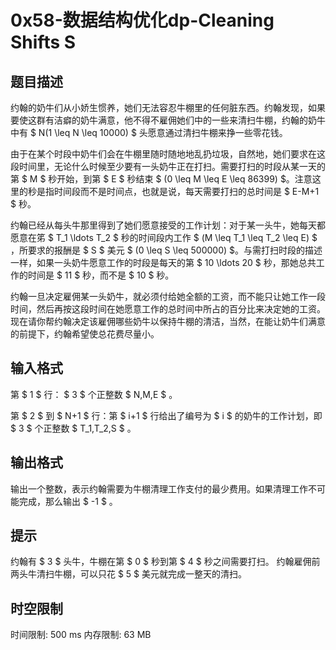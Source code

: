 # 0x58-数据结构优化dp-Cleaning Shifts S

## 题目描述

约翰的奶牛们从小娇生惯养，她们无法容忍牛棚里的任何脏东西。约翰发现，如果要使这群有洁癖的奶牛满意，他不得不雇佣她们中的一些来清扫牛棚，约翰的奶牛中有 $ N(1 \leq N \leq 10000) $ 头愿意通过清扫牛棚来挣一些零花钱。

由于在某个时段中奶牛们会在牛棚里随时随地地乱扔垃圾，自然地，她们要求在这段时间里，无论什么时候至少要有一头奶牛正在打扫。需要打扫的时段从某一天的第 $ M $ 秒开始，到第 $ E $ 秒结束 $ (0 \leq M \leq E \leq 86399) $。注意这里的秒是指时间段而不是时间点，也就是说，每天需要打扫的总时间是 $ E-M+1 $ 秒。

约翰已经从每头牛那里得到了她们愿意接受的工作计划：对于某一头牛，她每天都愿意在笫 $ T_1 \ldots T_2 $ 秒的时间段内工作 $ (M \leq T_1 \leq T_2 \leq E) $ ，所要求的报酬是 $ S $ 美元 $ (0 \leq S \leq 500000) $。与需打扫时段的描述一样，如果一头奶牛愿意工作的时段是每天的第 $ 10 \ldots 20 $ 秒，那她总共工作的时间是 $ 11 $ 秒，而不是 $ 10 $ 秒。

约翰一旦决定雇佣某一头奶牛，就必须付给她全额的工资，而不能只让她工作一段时间，然后再按这段时间在她愿意工作的总时间中所占的百分比来决定她的工资。现在请你帮约翰决定该雇佣哪些奶牛以保持牛棚的清洁，当然，在能让奶牛们满意的前提下，约翰希望使总花费尽量小。

## 输入格式

第 $ 1 $ 行： $ 3 $ 个正整数 $ N,M,E $ 。

第 $ 2 $ 到 $ N+1 $ 行：第 $ i+1 $ 行给出了编号为 $ i $ 的奶牛的工作计划，即 $ 3 $ 个正整数 $ T_1,T_2,S $ 。

## 输出格式

输出一个整数，表示约翰需要为牛棚清理工作支付的最少费用。如果清理工作不可能完成，那么输出 $ -1 $ 。

## 提示

约翰有 $ 3 $ 头牛，牛棚在第 $ 0 $ 秒到第 $ 4 $ 秒之间需要打扫。 约翰雇佣前两头牛清扫牛棚，可以只花 $ 5 $ 美元就完成一整天的清扫。


## 时空限制

时间限制: 500 ms
内存限制: 63 MB
